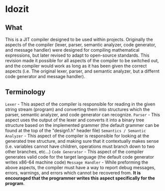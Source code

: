 # Idozit

## What
This is a JIT compiler designed to be used within projects. Originally the aspects of the compiler (lexer, parser, semantic analyzer, code generator, and message handler) were designed for compiling mathematical expressions, but later revised to adapt to open-source standards. This revision made it possible for all aspects of the compiler to be switched out, and the compiler would work as long as it has been given the correct aspects (i.e. The original lexer, parser, and semantic analyzer, but a differnt code generator and message handler).

## Terminology
`Lexer` - This aspect of the compiler is responsible for reading in the given string stream (program) and converting them into structures which the parser, semantic analyzer, and code generator can recognize.
`Parser` - This aspect uses the output of the lexer and converts it into a binary tree structure based on the implemented grammer (the default grammer can be found at the top of the "design1.h" header file)
`Semantics / Semantic Analyzer` - This aspect of the compiler is responsible for looking at the generated tree structure, and making sure that it contextually makes sense (i.e. variables cannot have children, operations must branch down to two other branches, etc...)
`Code Generator` - This aspect of the compiler generates valid code for the target language (the default code generator writes x86-64 machine code)
`Message Handler` - While preforming the above aspects, the compiler must have a way to report debug messages, errors, warnings, and errors which cannot be recovered from. **It is encouraged that the programmer writes this aspect specifically for the program**.

## 
